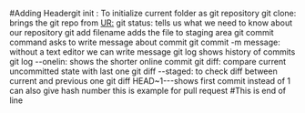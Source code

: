 #Adding Headergit init : To initialize current folder as git repository
git clone: brings the git repo from <UR:>
git status: tells us what we need to know about our repository
git add filename adds the file to staging area
git commit command asks to write message about commit
git commit -m message: without a text editor we can write message
git log shows history of commits
git log --onelin: shows the shorter online commit
git diff: compare current uncommitted state with last one
git diff --staged: to check diff between current and previous one
git diff HEAD~1---shows first commit 
instead of 1 can also give hash number
this is example for pull request
#This is end of line

